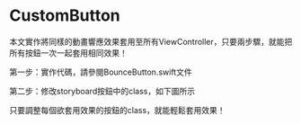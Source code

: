 # CustomButton

本文實作將同樣的動畫響應效果套用至所有ViewController，只要兩步驟，就能把所有按鈕一次一起套用相同效果！


第一步：實作代碼，請參閱BounceButton.swift文件


第二步：修改storyboard按鈕中的class，如下圖所示


只要調整每個欲套用效果的按鈕的class，就能輕鬆套用效果！
